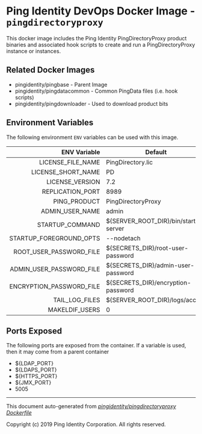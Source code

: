 
# Ping Identity DevOps Docker Image - `pingdirectoryproxy`

This docker image includes the Ping Identity PingDirectoryProxy product binaries
and associated hook scripts to create and run a PingDirectoryProxy instance or
instances.

## Related Docker Images
- pingidentity/pingbase - Parent Image
- pingidentity/pingdatacommon - Common PingData files (i.e. hook scripts)
- pingidentity/pingdownloader - Used to download product bits

## Environment Variables
The following environment `ENV` variables can be used with 
this image. 

| ENV Variable  | Default     | Description
| ------------: | ----------- | -------
| LICENSE_FILE_NAME  | PingDirectory.lic  | 
| LICENSE_SHORT_NAME  | PD  | 
| LICENSE_VERSION  | 7.2  | 
| REPLICATION_PORT  | 8989  | 
| PING_PRODUCT  | PingDirectoryProxy  | 
| ADMIN_USER_NAME  | admin  | 
| STARTUP_COMMAND  | ${SERVER_ROOT_DIR}/bin/start-server  | 
| STARTUP_FOREGROUND_OPTS  | --nodetach  | 
| ROOT_USER_PASSWORD_FILE  | ${SECRETS_DIR}/root-user-password  | 
| ADMIN_USER_PASSWORD_FILE  | ${SECRETS_DIR}/admin-user-password  | 
| ENCRYPTION_PASSWORD_FILE  | ${SECRETS_DIR}/encryption-password  | 
| TAIL_LOG_FILES  | ${SERVER_ROOT_DIR}/logs/access  | 
| MAKELDIF_USERS  | 0  | 
## Ports Exposed
The following ports are exposed from the container.  If a variable is
used, then it may come from a parent container
- ${LDAP_PORT}
- ${LDAPS_PORT}
- ${HTTPS_PORT}
- ${JMX_PORT}
- 5005


---
This document auto-generated from _[pingidentity/pingdirectoryproxy Dockerfile](https://github.com/pingidentity/pingidentity-docker-builds/blob/master/pingdirectoryproxy/Dockerfile)_

Copyright (c)  2019 Ping Identity Corporation. All rights reserved.
